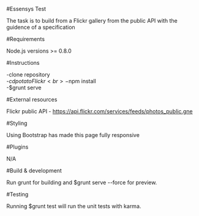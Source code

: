 #Essensys Test

The task is to build from a Flickr gallery from the public API with the guidence of a specification

#Requirements

Node.js versions >= 0.8.0

#Instructions

-clone repository<br>
-$cd potatoFlickr <br>
-$npm install <br>
-$grunt serve

#External resources

Flickr public API - https://api.flickr.com/services/feeds/photos_public.gne

#Styling

Using Bootstrap has made this page fully responsive

#Plugins

N/A

#Build & development

Run grunt for building and $grunt serve --force for preview.

#Testing

Running $grunt test will run the unit tests with karma.
